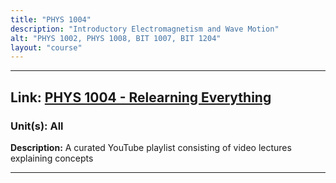 ```yaml
---
title: "PHYS 1004"
description: "Introductory Electromagnetism and Wave Motion"
alt: "PHYS 1002, PHYS 1008, BIT 1007, BIT 1204"
layout: "course"
---
```


---

## Link: [PHYS 1004 - Relearning Everything](https://www.youtube.com/playlist?list=PLGE_IdO6bhRGGNpEmQG0Zxt5eletse0W2)

### Unit(s): All

**Description:** A curated YouTube playlist consisting of video lectures explaining concepts

---